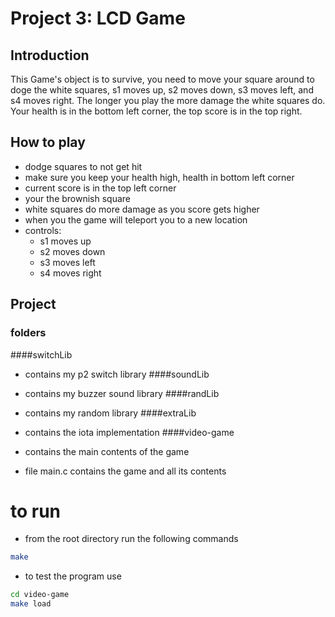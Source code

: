 # Project 3: LCD Game
## Introduction
This Game's object is to survive, you need to move your square around to doge the white squares, s1 moves up, s2 moves down, s3 moves left, and s4 moves right. The longer you play the more damage the white squares do. Your health is in the bottom left corner, the top score is in the top right.

## How to play
- dodge squares to not get hit
- make sure you keep your health high, health in bottom left corner
- current score is in the top left corner
- your the brownish square
- white squares do more damage as you score gets higher
- when you the game will teleport you to a new location
- controls:
  - s1 moves up
  - s2 moves down
  - s3 moves left
  - s4 moves right

## Project

### folders
####switchLib
  - contains my p2 switch library
####soundLib
  - contains my buzzer sound library
####randLib
  - contains my random library
####extraLib
  - contains the iota implementation
####video-game
  - contains the main contents of the game

  - file main.c contains the game and all its contents


# to run
  - from the root directory run the following commands

```bash
make
```
  - to test the program use
```bash
cd video-game
make load
```
